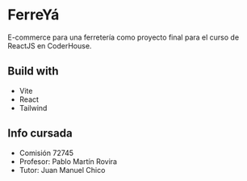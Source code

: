 # FerreYá
E-commerce para una ferretería como proyecto final para el curso de ReactJS en CoderHouse.

## Build with
- Vite
- React
- Tailwind

## Info cursada
- Comisión 72745
- Profesor: Pablo Martín Rovira
- Tutor: Juan Manuel Chico